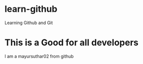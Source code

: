 # learn-github
Learning Github and Git
<br>
<h1>This is a Good for all developers</h1>
<p>I am a mayursuthar02 from github</p>
